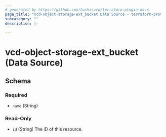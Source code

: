 ```yaml
---
# generated by https://github.com/hashicorp/terraform-plugin-docs
page_title: "vcd-object-storage-ext_bucket Data Source - terraform-provider-vcd-object-storage-ext"
subcategory: ""
description: |-
  
---
```


# vcd-object-storage-ext_bucket (Data Source)





<!-- schema generated by tfplugindocs -->
## Schema

### Required

- `name` (String)

### Read-Only

- `id` (String) The ID of this resource.
